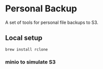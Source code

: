 # Personal Backup

A set of tools for personal file backups to S3.

## Local setup

```
brew install rclone
```

### minio to simulate S3


